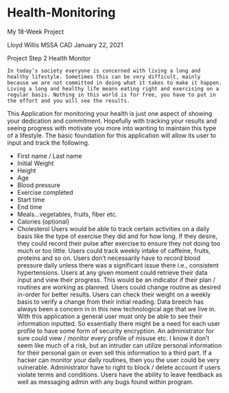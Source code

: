 # Health-Monitoring
My 18-Week Project

Lloyd Willis
MSSA CAD
January 22, 2021

Project Step 2
Health Monitor

	In today’s society everyone is concerned with living a long and healthy lifestyle. Sometimes this can be very difficult, mainly because we are not committed in doing what it takes to make it happen. Living a long and healthy life means eating right and exercising on a regular basis. Nothing in this world is for free, you have to put in the effort and you will see the results.
This Application for monitoring your health is just one aspect of showing your dedication and commitment. Hopefully with tracking your results and seeing progress with motivate you more into wanting to maintain this type of a lifestyle. The basic foundation for this application will allow its user to input and track the following.
-	First name / Last name
-	Initial Weight
-	Height
-	Age
-	Blood pressure
-	Exercise completed 
-	Start time
-	End time
-	Meals…vegetables, fruits, fiber etc.
-	Calories (optional)
-	Cholesterol
	  Users would be able to track certain activities on a daily basis like the type of exercise they did and for how long. If they desire, they could record their pulse after exercise to ensure they not doing too much or too little. Users could track weekly intake of caffeine, fruits, proteins and so on. Users don’t necessarily have to record blood pressure daily unless there was a significant issue there i.e., consistent hypertensions. Users at any given moment could retrieve their data input and view their progress. This would be an indicator if their plan / routines are working as planned. Users could change routine as desired in-order for better results.
Users can check their weight on a weekly basis to verify a change from their initial reading. Data breech has always been a concern in in this new technological age that we live in. With this application a general user must only be able to see their information inputted. So essentially there might be a need for each user profile to have some form of security encryption.  An administrator for sure could view / monitor every profile of misuse etc. I know it don’t seem like much of a risk, but an intruder can utilize personal information for their personal gain or even sell this information to a third part. If a hacker can monitor your daily routines, then you the user could be very vulnerable.
Administrator have to right to block / delete account if users violate terms and conditions. Users have the ability to leave feedback as well as messaging admin with any bugs found within program.

